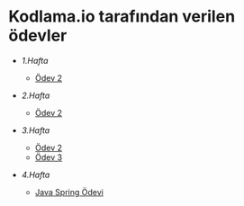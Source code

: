 # Kodlama.io tarafından verilen ödevler


- *1.Hafta*
  - [Ödev 2](https://github.com/ahmetbasibuyuk/KodlamaioOdevleri/tree/master/Java-Odev-1)

- *2.Hafta*
  - [Ödev 2](https://github.com/ahmetbasibuyuk/KodlamaioOdevleri/tree/master/Java-Odev-2)
  
- *3.Hafta*
  - [Ödev 2](https://github.com/ahmetbasibuyuk/KodlamaioOdevleri/tree/master/Java-Odev-3)
  - [Ödev 3](https://github.com/ahmetbasibuyuk/KodlamaioOdevleri/tree/master/LayeredArch-Kodlamaio)
  
- *4.Hafta*
  - [Java Spring Ödevi](https://github.com/ahmetbasibuyuk/KodlamaioOdevleri/tree/master/JavaSpring-Kodlamaiodevs)
